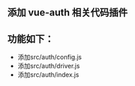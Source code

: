 ## 添加 vue-auth 相关代码插件

## 功能如下：

* 添加src/auth/config.js
* 添加src/auth/driver.js
* 添加src/auth/index.js